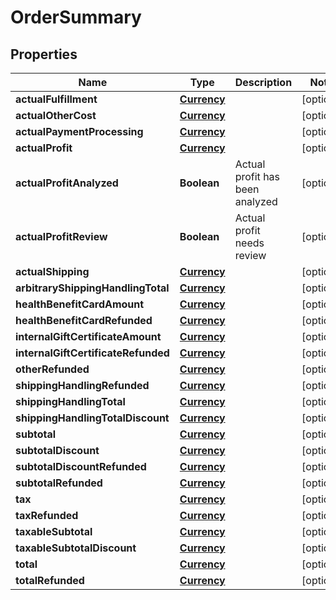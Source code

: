 

# OrderSummary


## Properties

| Name | Type | Description | Notes |
|------------ | ------------- | ------------- | -------------|
|**actualFulfillment** | [**Currency**](Currency.md) |  |  [optional] |
|**actualOtherCost** | [**Currency**](Currency.md) |  |  [optional] |
|**actualPaymentProcessing** | [**Currency**](Currency.md) |  |  [optional] |
|**actualProfit** | [**Currency**](Currency.md) |  |  [optional] |
|**actualProfitAnalyzed** | **Boolean** | Actual profit has been analyzed |  [optional] |
|**actualProfitReview** | **Boolean** | Actual profit needs review |  [optional] |
|**actualShipping** | [**Currency**](Currency.md) |  |  [optional] |
|**arbitraryShippingHandlingTotal** | [**Currency**](Currency.md) |  |  [optional] |
|**healthBenefitCardAmount** | [**Currency**](Currency.md) |  |  [optional] |
|**healthBenefitCardRefunded** | [**Currency**](Currency.md) |  |  [optional] |
|**internalGiftCertificateAmount** | [**Currency**](Currency.md) |  |  [optional] |
|**internalGiftCertificateRefunded** | [**Currency**](Currency.md) |  |  [optional] |
|**otherRefunded** | [**Currency**](Currency.md) |  |  [optional] |
|**shippingHandlingRefunded** | [**Currency**](Currency.md) |  |  [optional] |
|**shippingHandlingTotal** | [**Currency**](Currency.md) |  |  [optional] |
|**shippingHandlingTotalDiscount** | [**Currency**](Currency.md) |  |  [optional] |
|**subtotal** | [**Currency**](Currency.md) |  |  [optional] |
|**subtotalDiscount** | [**Currency**](Currency.md) |  |  [optional] |
|**subtotalDiscountRefunded** | [**Currency**](Currency.md) |  |  [optional] |
|**subtotalRefunded** | [**Currency**](Currency.md) |  |  [optional] |
|**tax** | [**Currency**](Currency.md) |  |  [optional] |
|**taxRefunded** | [**Currency**](Currency.md) |  |  [optional] |
|**taxableSubtotal** | [**Currency**](Currency.md) |  |  [optional] |
|**taxableSubtotalDiscount** | [**Currency**](Currency.md) |  |  [optional] |
|**total** | [**Currency**](Currency.md) |  |  [optional] |
|**totalRefunded** | [**Currency**](Currency.md) |  |  [optional] |



